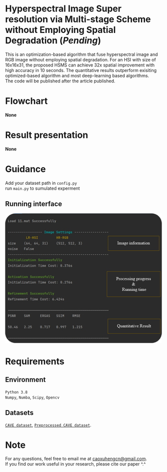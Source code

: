 # Hyperspectral Image Super resolution via Multi-stage Scheme without Employing Spatial Degradation (*Pending*)
This is an optimization-based algorithm that fuse hyperspectral image and RGB image without employing spatial degradation.  For an HSI with size of 16x16x31, the proposed HSMS can achieve 32x spatial improvement with high accuracy in 10 seconds. The quantitative results outperform exisiting optimized-based algorithm and most deep-learning based algorithms.    
The code will be published after the article published.  
# Flowchart
**None**  
# Result presentation  
**None**  
# Guidance  
Add your dataset path in `config.py`  
run `main.py` to sumulated experment   
## Running interface  
![Introduce](https://github.com/Caoxuheng/imgs/raw/main/%E5%9B%BE%E7%89%871.png)
# Requirements  
## Environment  
`Python 3.8`  
`Numpy`, `Numba`, `Scipy`, `Opencv`
## Datasets
[`CAVE dataset`](https://www1.cs.columbia.edu/CAVE/databases/multispectral/), 
 [`Preprocessed CAVE dataset`](https://aistudio.baidu.com/aistudio/datasetdetail/147509).
# Note
For any questions, feel free to email me at caoxuhengcn@gmail.com.  
If you find our work useful in your research, please cite our paper ^.^

